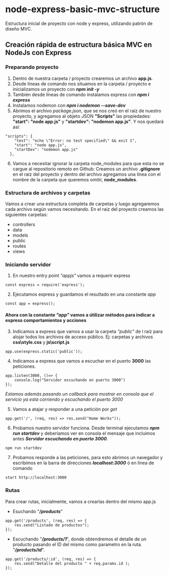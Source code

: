# node-express-basic-mvc-structure
Estructura inicial de proyecto con node y express, utilizando patrón de diseño MVC. 

## Creación rápida de estructura básica MVC en NodeJs con Express

### Preparando proyecto
1. Dentro de nuestra carpeta / proyecto crearemos un archivo **app.js**.
2. Desde líneas de comando nos situamos en la carpeta / proyecto e inicializamos un proyecto con ***npm init -y***
3. También desde líneas de comando instalamos express con ***npm i express***
4. Instalamos nodemon con ***npm i nodemon --save-dev***
5. Abrimos el archivo *package.json*, que se nos creó en el raíz de nuestro proyecto, y agregamos al objeto JSON **"Scripts"** las propiedades: **"start": "node app.js"** y **"startdev": "nodemon app.js"**. Y nos quedará así: 
~~~
"scripts": {
    "test": "echo \"Error: no test specified\" && exit 1",
    "start": "node app.js",
    "startDev": "nodemon app.js"
  },
~~~
6. Vamos a necesitar ignorar la carpeta node_modules para que esta no se cargue al repositorio remoto en Github: Creamos un archivo **.gitignore** en el raíz del proyecto y dentro del archivo agregamos una línea con el nombre de la carpeta que queremos omitir, **node_modules**.

### Estructura de archivos y carpetas
Vamos a crear una estructura completa de carpetas y luego agregaremos cada archivo según vamos necesitando.
En el raíz del proyecto creamos las siguientes carpetas:
- controllers
- data
- models
- public
- routes
- views

### Iniciando servidor
1. En nuestro entry point *"appjs"* vamos a requerir express
~~~
const express = require('express');
~~~
2. Ejecutamos express y guardamos el resultado en una constante *app*
~~~
const app = express();
~~~
#### Ahora con la constante *"app"* vamos a útilizar métodos para indicar a express comportamientos y acciones
3. Indicamos a express que vamos a usar la carpeta *"public"* de l raíz para alojar todos los archivos de acceso público. Ej: carpetas y archivos **css\style.css** y **js\script.js**
~~~
app.use(express.static('public'));
~~~

4. Indicamos a express que vamos a escuchar en el puerto **3000** las peticiones.
~~~
app.listen(3000, ()=> { 
    console.log("Servidor escuchando en puerto 3000") 
});
~~~
*Estamos además pasando un callback para mostrar en consola que el servicio ya esta corriendo y escuchando el puerto 3000*

5. Vamos a atajar y responder a una petición por *get*
~~~
app.get('/', (req, res) => res.send("Home Works"));
~~~

6. Probamos nuestro servidor funciona. Desde terminal ejecutamos ***npm run startdev*** y deberíamos ver en consola el mensaje que incluimos antes ***Servidor escuchando en puerto 3000***.
~~~
npm run startdev
~~~

7. Probamos responde a las peticiones, para esto abrimos un navegador y escribimos en la barra de direcciones ***localhost:3000*** ó en línea de comando 
~~~
start http://localhost:3000
~~~

### Rutas
Para crear rutas, inicialmente, vamos a crearlas dentro del mismo app.js
- Esuchando "***/products***"
~~~
app.get('/products', (req, res) => {
    res.send("Listado de productos");
});
~~~
- Escuchando "***/products/1***", donde obtendremos el detalle de un producto pasando el ID del mismo como parametro en la ruta. "***/products/id***".
~~~
app.get('/products/:id', (req, res) => {
    res.send("Detalle del producto " + req.params.id );
});
~~~

